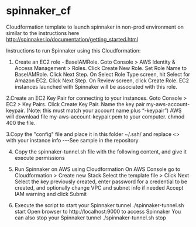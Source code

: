 # spinnaker_cf
Cloudformation template to launch spinnaker in non-prod environment on similar to the instructions here http://spinnaker.io/documentation/getting_started.html

Instructions to run Spinnaker using this Cloudformation:

1. Create an EC2 role - BaseIAMRole.
  Goto Console > AWS Identity & Access Management > Roles.
  Click Create New Role.
  Set Role Name to BaseIAMRole. Click Next Step.
  On Select Role Type screen, hit Select for Amazon EC2.
  Click Next Step.
  On Review screen, click Create Role.
  EC2 instances launched with Spinnaker will be associated with this role.
  
2.Create an EC2 Key Pair for connecting to your instances.
  Goto Console > EC2 > Key Pairs.
  Click Create Key Pair.
  Name the key pair my-aws-account-keypair. (Note: this must match your account name plus “-keypair”)
  AWS will download file my-aws-account-keypair.pem to your computer. chmod 400 the file.
  
3.Copy the "config" file and place it in this folder ~/.ssh/ and replace <> with your instance info ---See sample in the repository
   
4. Copy the spinnaker-tunnel.sh file with the following content, and give it execute permissions

5. Run Spinnaker on AWS using Cloudformation
   On AWS Console go to Cloudformation > Create new Stack
   Select the template file > Click Next
   Select the key previously created, enter password for a credential to be created, and optionally change VPC and subnet info if needed
   Accept IAM warning and click Submit
   
6. Execute the script to start your Spinnaker tunnel
    ./spinnaker-tunnel.sh start
    Open browser to http://localhost:9000 to access Spinnaker
  You can also stop your Spinnaker tunnel
    ./spinnaker-tunnel.sh stop
    
